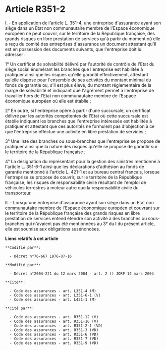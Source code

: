 # Article R351-2

I. - En application de l'article L. 351-4, une entreprise d'assurance ayant son siège dans un Etat non communautaire membre
de l'Espace économique européen ne peut couvrir, sur le territoire de la République française, des grands risques en libre
prestation de services qu'à partir du moment où elle a reçu du comité des entreprises d'assurance un document attestant qu'il
est en possession des documents suivants, que l'entreprise doit lui adresser :

1° Un certificat de solvabilité délivré par l'autorité de contrôle de l'Etat du siège social énumérant les branches que
l'entreprise est habilitée à pratiquer ainsi que les risques qu'elle garantit effectivement, attestant qu'elle dispose pour
l'ensemble de ses activités du montant minimal du fonds de garantie ou, s'il est plus élevé, du montant réglementaire de la
marge de solvabilité et indiquant que l'agrément permet à l'entreprise de travailler hors de l'Etat non communautaire membre
de l'Espace économique européen où elle est établie ;

2° En outre, si l'entreprise opère à partir d'une succursale, un certificat délivré par les autorités compétentes de l'Etat
où cette succursale est établie indiquant les branches que l'entreprise intéressée est habilitée à pratiquer et attestant que
ces autorités ne formulent pas d'objection à ce que l'entreprise effectue une activité en libre prestation de services ;

3° Une liste des branches ou sous-branches que l'entreprise se propose de pratiquer ainsi que la nature des risques qu'elle
se propose de garantir sur le territoire de la République française ;

4° La désignation du représentant pour la gestion des sinistres mentionné à l'article L. 351-6-1 ainsi que les déclarations
d'adhésion au fonds de garantie mentionné à l'article L. 421-1 et au bureau central français, lorsque l'entreprise se propose
de couvrir, sur le territoire de la République française, les risques de responsabilité civile résultant de l'emploi de
véhicules terrestres à moteur autre que la responsabilité civile du transporteur.

II. - Lorsqu'une entreprise d'assurance ayant son siège dans un Etat non communautaire membre de l'Espace économique européen
et couvrant sur le territoire de la République française des grands risques en libre prestation de services entend étendre
son activité à des branches ou sous-branches qui n'avaient pas été mentionnées au 3° du I du présent article, elle est
soumise aux obligations susénoncées.

**Liens relatifs à cet article**

	**Codifié par**:

	  - Décret n°76-667 1976-07-16

	**Modifié par**:

	  - Décret n°2004-221 du 12 mars 2004 - art. 2 () JORF 14 mars 2004

	**Cite**:

	  - Code des assurances - art. L351-4 (M)
	  - Code des assurances - art. L351-6-1 (V)
	  - Code des assurances - art. L421-1 (M)

	**Cité par**:

	  - Code des assurances - art. R351-12 (V)
	  - Code des assurances - art. R351-16 (V)
	  - Code des assurances - art. R351-2-1 (VD)
	  - Code des assurances - art. R351-3 (VD)
	  - Code des assurances - art. R351-6 (VD)
	  - Code des assurances - art. R351-7 (VD)
	  - Code des assurances - art. R351-9 (VD)
